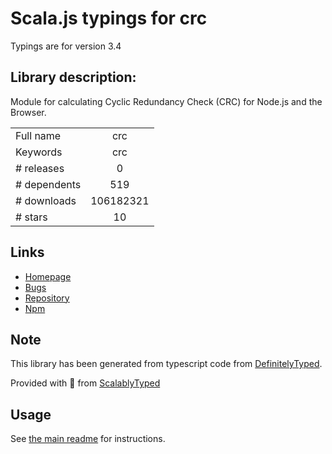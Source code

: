 
# Scala.js typings for crc

Typings are for version 3.4

## Library description:
Module for calculating Cyclic Redundancy Check (CRC) for Node.js and the Browser.

|                    |                 |
| ------------------ | :-------------: |
| Full name          | crc |
| Keywords           | crc |
| # releases         | 0 |
| # dependents       | 519 |
| # downloads        | 106182321 |
| # stars            | 10 |

## Links
- [Homepage](https://github.com/alexgorbatchev/node-crc)
- [Bugs](https://github.com/alexgorbatchev/node-crc/issues)
- [Repository](https://github.com/alexgorbatchev/node-crc)
- [Npm](https://www.npmjs.com/package/crc)
    


## Note
This library has been generated from typescript code from [DefinitelyTyped](https://definitelytyped.org).

Provided with :purple_heart: from [ScalablyTyped](https://github.com/oyvindberg/ScalablyTyped)

## Usage
See [the main readme](../../readme.md) for instructions.


